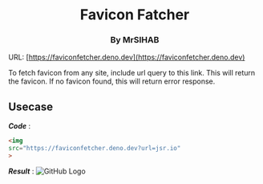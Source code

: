 <div align="center">
  <h1>Favicon Fatcher</h1>
  <h3>By MrSIHAB</h3>
</div>

URL: [https://faviconfetcher.deno.dev](https://faviconfetcher.deno.dev)

To fetch favicon from any site, include url query to this link. This will return the favicon. If no favicon found, this will return error response.

## Usecase
***Code*** :  
```html
<img 
src="https://faviconfetcher.deno.dev?url=jsr.io"
>
```
***Result*** :
![GitHub Logo](https://faviconfetcher.deno.dev?url=jsr.io)